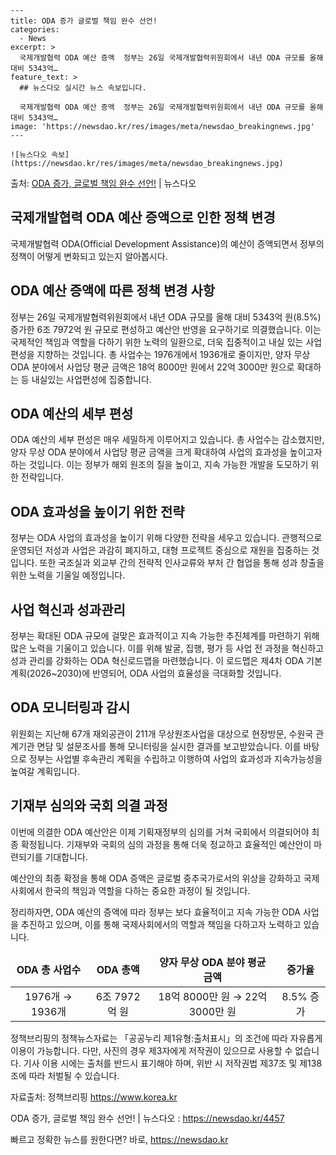     ---
    title: ODA 증가 글로벌 책임 완수 선언!
    categories:
      - News
    excerpt: >
      국제개발협력 ODA 예산 증액  정부는 26일 국제개발협력위원회에서 내년 ODA 규모를 올해 대비 5343억…
    feature_text: >
      ## 뉴스다오 실시간 뉴스 속보입니다.
    
      국제개발협력 ODA 예산 증액  정부는 26일 국제개발협력위원회에서 내년 ODA 규모를 올해 대비 5343억…
    image: 'https://newsdao.kr/res/images/meta/newsdao_breakingnews.jpg'
    ---
    
    ![뉴스다오 속보](https://newsdao.kr/res/images/meta/newsdao_breakingnews.jpg)

<p>출처: <a href="https://newsdao.kr/4457" rel="dofollow">ODA 증가, 글로벌 책임 완수 선언!</a> | 뉴스다오</p>

<h2>국제개발협력 ODA 예산 증액으로 인한 정책 변경</h2>

<p data-ke-size="size16">국제개발협력 ODA(Official Development Assistance)의 예산이 증액되면서 정부의 정책이 어떻게 변화되고 있는지 알아봅시다.</p>

<h2 data-ke-size="size26">ODA 예산 증액에 따른 정책 변경 사항</h2>

<p data-ke-size="size16">정부는 26일 국제개발협력위원회에서 내년 ODA 규모를 올해 대비 5343억 원(8.5%) 증가한 6조 7972억 원 규모로 편성하고 예산안 반영을 요구하기로 의결했습니다. 이는 국제적인 책임과 역할을 다하기 위한 노력의 일환으로, 더욱 집중적이고 내실 있는 사업편성을 지향하는 것입니다. 총 사업수는 1976개에서 1936개로 줄이지만, 양자 무상 ODA 분야에서 사업당 평균 금액은 18억 8000만 원에서 22억 3000만 원으로 확대하는 등 내실있는 사업편성에 집중합니다.</p>

<h2 data-ke-size="size26">ODA 예산의 세부 편성</h2>

<p data-ke-size="size16">ODA 예산의 세부 편성은 매우 세밀하게 이루어지고 있습니다. 총 사업수는 감소했지만, 양자 무상 ODA 분야에서 사업당 평균 금액을 크게 확대하여 사업의 효과성을 높이고자 하는 것입니다. 이는 정부가 해외 원조의 질을 높이고, 지속 가능한 개발을 도모하기 위한 전략입니다.</p>

<h2 data-ke-size="size26">ODA 효과성을 높이기 위한 전략</h2>

<p data-ke-size="size16">정부는 ODA 사업의 효과성을 높이기 위해 다양한 전략을 세우고 있습니다. 관행적으로 운영되던 저성과 사업은 과감히 폐지하고, 대형 프로젝트 중심으로 재원을 집중하는 것입니다. 또한 국조실과 외교부 간의 전략적 인사교류와 부처 간 협업을 통해 성과 창출을 위한 노력을 기울일 예정입니다.</p>

<h2 data-ke-size="size26">사업 혁신과 성과관리</h2>

<p data-ke-size="size16">정부는 확대된 ODA 규모에 걸맞은 효과적이고 지속 가능한 추진체계를 마련하기 위해 많은 노력을 기울이고 있습니다. 이를 위해 발굴, 집행, 평가 등 사업 전 과정을 혁신하고 성과 관리를 강화하는 ODA 혁신로드맵을 마련했습니다. 이 로드맵은 제4차 ODA 기본계획(2026~2030)에 반영되어, ODA 사업의 효율성을 극대화할 것입니다.</p>

<h2 data-ke-size="size26">ODA 모니터링과 감시</h2>

<p data-ke-size="size16">위원회는 지난해 67개 재외공관이 211개 무상원조사업을 대상으로 현장방문, 수원국 관계기관 면담 및 설문조사를 통해 모니터링을 실시한 결과를 보고받았습니다. 이를 바탕으로 정부는 사업별 후속관리 계획을 수립하고 이행하여 사업의 효과성과 지속가능성을 높여갈 계획입니다.</p>

<h2 data-ke-size="size26">기재부 심의와 국회 의결 과정</h2>

<p data-ke-size="size16">이번에 의결한 ODA 예산안은 이제 기획재정부의 심의를 거쳐 국회에서 의결되어야 최종 확정됩니다. 기재부와 국회의 심의 과정을 통해 더욱 정교하고 효율적인 예산안이 마련되기를 기대합니다.</p>

<p data-ke-size="size16">예산안의 최종 확정을 통해 ODA 증액은 글로벌 중추국가로서의 위상을 강화하고 국제사회에서 한국의 책임과 역할을 다하는 중요한 과정이 될 것입니다.</p>

<p data-ke-size="size16">정리하자면, ODA 예산의 증액에 따라 정부는 보다 효율적이고 지속 가능한 ODA 사업을 추진하고 있으며, 이를 통해 국제사회에서의 역할과 책임을 다하고자 노력하고 있습니다.</p>

<table>
	<thead>
		<tr>
			<td style="text-align: center; height: 17px;"><b>ODA 총 사업수</b></td>
			<td style="text-align: center; height: 17px;"><b>ODA 총액</b></td>
			<td style="text-align: center; height: 17px;"><b>양자 무상 ODA 분야 평균 금액</b></td>
			<td style="text-align: center; height: 17px;"><b>증가율</b></td>
		</tr>
	</thead>
	<tbody>
		<tr>
			<td style="text-align: center; height: 17px;">1976개 → 1936개</td>
			<td style="text-align: center; height: 17px;">6조 7972억 원</td>
			<td style="text-align: center; height: 17px;">18억 8000만 원 → 22억 3000만 원</td>
			<td style="text-align: center; height: 17px;">8.5% 증가</td>
		</tr>
	</tbody>
</table>

<p data-ke-size="size16">정책브리핑의 정책뉴스자료는 「공공누리 제1유형:출처표시」의 조건에 따라 자유롭게 이용이 가능합니다. 다만, 사진의 경우 제3자에게 저작권이 있으므로 사용할 수 없습니다. 기사 이용 시에는 출처를 반드시 표기해야 하며, 위반 시 저작권법 제37조 및 제138조에 따라 처벌될 수 있습니다.</p>
<p data-ke-size="size16">자료출처: 정책브리핑 <a href="https://https://www.korea.kr">https://www.korea.kr</a></p>
<p data-ke-size="size16">ODA 증가, 글로벌 책임 완수 선언! | 뉴스다오 : <a href="https://newsdao.kr/4457">https://newsdao.kr/4457</a></p> 

빠르고 정확한 뉴스를 원한다면? 바로, <a href="https://newsdao.kr" rel="dofollow">https://newsdao.kr</a>


    
